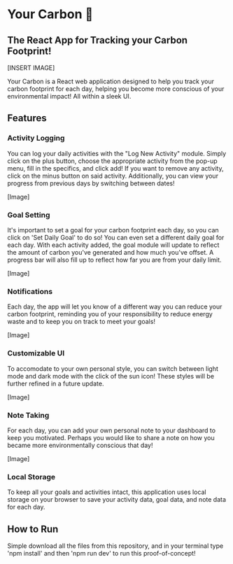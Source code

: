 # Your Carbon 🌱
## The React App for Tracking your Carbon Footprint!

[INSERT IMAGE]

Your Carbon is a React web application designed to help you track your carbon footprint for each day, helping you become more conscious of your environmental impact! All within a sleek UI.

## Features
### Activity Logging
You can log your daily activities with the "Log New Activity" module. Simply click on the plus button, choose the appropriate activity from the pop-up menu, fill in the specifics, and click add! If you want to remove any activity, click on the minus button on said activity. Additionally, you can view your progress from previous days by switching between dates!

[Image]

### Goal Setting
It's important to set a goal for your carbon footprint each day, so you can click on 'Set Daily Goal' to do so! You can even set a different daily goal for each day. With each activity added, the goal module will update to reflect the amount of carbon you've generated and how much you've offset. A progress bar will also fill up to reflect how far you are from your daily limit.

[Image]

### Notifications
Each day, the app will let you know of a different way you can reduce your carbon footprint, reminding you of your responsibility to reduce energy waste and to keep you on track to meet your goals!

[Image]

### Customizable UI
To accomodate to your own personal style, you can switch between light mode and dark mode with the click of the sun icon! These styles will be further refined in a future update.

[Image]

### Note Taking
For each day, you can add your own personal note to your dashboard to keep you motivated. Perhaps you would like to share a note on how you became more environmentally conscious that day!

[Image]

### Local Storage
To keep all your goals and activities intact, this application uses local storage on your browser to save your activity data, goal data, and note data for each day.

## How to Run
Simple download all the files from this repository, and in your terminal type 'npm install' and then 'npm run dev' to run this proof-of-concept!
